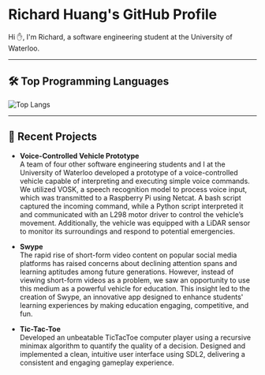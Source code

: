 # Richard Huang's GitHub Profile

Hi ✋, I'm Richard, a software engineering student at the University of Waterloo. 

---

## 🛠️ Top Programming Languages

![Top Langs](https://github-readme-stats.vercel.app/api/top-langs/?username=wabarurse&hide=javascript,css,scss,html&theme=tokyonight)


---

## 🔧 Recent Projects

- **Voice-Controlled Vehicle Prototype**  
  A team of four other software engineering students and I at the University of Waterloo developed a prototype of a voice-controlled vehicle capable of interpreting and executing simple voice commands. We utilized VOSK, a speech recognition model to process voice input, which was transmitted to a Raspberry Pi using Netcat. A bash script captured the incoming command, while a Python script interpreted it and communicated with an L298 motor driver to control the vehicle’s movement. Additionally, the vehicle was equipped with a LiDAR sensor to monitor its surroundings and respond to potential emergencies.

- **Swype**  
  The rapid rise of short-form video content on popular social media platforms has raised concerns about declining attention spans and learning aptitudes among future generations. However, instead of viewing short-form videos as a problem, we saw an opportunity to use this medium as a powerful vehicle for education. This insight led to the creation of Swype, an innovative app designed to enhance students' learning experiences by making education engaging, competitive, and fun.

- **Tic-Tac-Toe**  
  Developed an unbeatable TicTacToe computer player using a recursive minimax algorithm to quantify the quality of a decision. Designed and implemented a clean, intuitive user interface using SDL2, delivering a consistent and engaging gameplay experience.